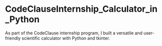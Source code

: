 # CodeClauseInternship_Calculator_in_Python
As part of the CodeClause internship program, I built a versatile and user-friendly scientific calculator with Python and tkinter.
